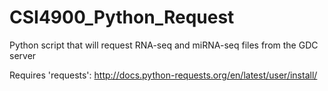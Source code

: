 # CSI4900_Python_Request
Python script that will request RNA-seq and miRNA-seq files from the GDC server

Requires 'requests': http://docs.python-requests.org/en/latest/user/install/
